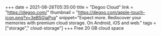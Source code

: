 +++
date = 2021-08-26T05:35:00
title = "Degoo Cloud"
link = "https://degoo.com/"
thumbnail = "https://degoo.com/apple-touch-icon.png?v=3eB5GjaPya"
snippet="Expect more. Rediscover your memories with premium cloud storage. On Android, iOS and web."
tags = ["storage"," cloud-storage"]
+++
Free 20 GB cloud space
